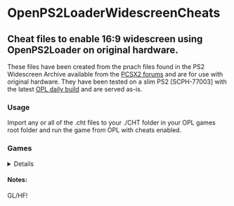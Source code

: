 # OpenPS2LoaderWidescreenCheats
<h2>Cheat files to enable 16:9 widescreen using OpenPS2Loader on original hardware.</h2>

<p>These files have been created from the pnach files found in the PS2 Widescreen Archive available from the <a href="https://forums.pcsx2.net/Thread-PCSX2-Widescreen-Game-Patches">PCSX2 forums</a> and are for use with original hardware. They have been tested on a slim PS2 [SCPH-77003] with the latest <a href="https://www.ps2-home.com/forum/viewtopic.php?t=3">OPL daily build</a> and are served as-is.</p>

<h3>Usage</h3>
<p>Import any or all of the .cht files to your ./CHT folder in your OPL games root folder and run the game from OPL with cheats enabled.</p>


<h3>Games</h3>
<details>

	Serial		Title							CRC
 
    SLES_501.09; 	7 Blades.						97AE372A.
    SLES_531.54; 	Bard's Tale, The.					26420115.
    SLES_516.20; 	Black & Bruised.					F743CD58.
    SLES_507.71; 	Blood Omen 2: Legacy of Kain. 				06DCCAF4.
    SLES_502.03; 	Bloody Roar 3.						880AA922.
    SLES_518.77; 	Bloody Roar 4.						C5DBDB45.
    SLES_525.34; 	Crimson Tears.						AA5725B5.
    SLES_526.84; 	Cyclone Circus.						D6AAB8A1.
    SCES_500.03; 	Dead or Alive 2.					7A51F86E.
    SCES_530.54; 	Death by Degrees.					59683BB0.
    SLES_509.30; 	Dino Stalker. 						086DB720.
    SCES_500.06; 	Drakan - The Ancients' Gates. 				04F9D87F.
    SLES_523.22; 	Drakengard.						79585776.
    SLES_537.94; 	Drakengard 2.						EC432B24.
    SLES_500.50; 	Evergrace. 						F40297F7.
    SLES_535.39; 	Fahrenheit. 						8F96D103.
    SLES_534.08; 	Fighting Angels. 					B0621C55.
    SLES_503.10; 	Freak Out. 						FE191134.
    SLES_528.24; 	Furry Tales. 						AA91DEA8.
    SLES_503.14; 	Giants: Citizen Kabuto. 				C0A963DB.
    SLES_544.90; 	God Hand. 						DE9722A5.
    SLES_528.77; 	Haunting Ground. 					2CD5794C.
    SLES_505.44; 	Jet Ion GP. 						EB20EAA6.
    SLES_521.79; 	Kaan - Barbarian's Blade. 				973793E8.
    SLES_534.11; 	Kuon. 							09B4F5F9.
    SLES_529.78; 	La Pucelle: Tactics. 					474EC389.
    SLES_512.27; 	Lara Croft Tomb Raider: The Angel Of Darkness. 		54AD76D7.
    SLES_501.96; 	Legacy of Kain: Soul Reaver 2. 				6D8B4CD1.
    SLES_521.50; 	Legacy of Kain: Defiance. 				BCAD1E8A.
    SLES_502.30; 	Lotus Challenge. 					D48A92E1.
    SLES_516.53; 	Mace Griffin - Bounty Hunter. 				CBC401C5.
    SLES_510.58; 	Maken Shao - Demon Sword. 				54854C71.
    SLES_502.48; 	MDK2 - Armageddon. 					4515F52F.
    SLES_513.58; 	Mystic Heroes. 						8C8E2877.
    SLES_544.39; 	Okami. 							891F223F.
    SLES_501.34; 	Oni. 							22E85E68.
    SLES_505.92; 	Operative: No One Lives Forever, The. 			18F2A070.
    SLES_519.18; 	Prince of Persia: The Sands of Time. 			4B58A7A8.
    SLES_528.22; 	Prince of Persia: Warrior Within. 			105CC366.
    SLES_537.77; 	Prince of Persia: The Two Thrones. 			6FC40BAA.
    SLES_530.25; 	Red Ninja - End of Honor. 				6419FCC3.
    SCES_505.01; 	Rez.							AE1152EB.
    SLES_542.18; 	Rule of Rose. 						52585249.
    SLES_525.35; 	Rumble Roses. 						81C67E91.
    SLES_506.77; 	Shadow Hearts. 						DEFA4763.
    SLES_820.30; 	Shadow Hearts 2: Covenant. 				167A484D.
    SLES_820.31; 	Shadow Hearts 2: Covenant. 				167A484D.
    SLES_547.11; 	Shadow Hearts 3: From The New World. 			03F9539F.
    SLES_504.46; 	Shadow Man: 2econd Coming. 				48553EAF.
    SCES_533.12; 	Soul Calibur III. 					BC5480A3.
    SLES_551.67; 	Soul Nomad & the World Eaters. 				4A2F5CDA.
    SCES_508.78; 	Tekken 4. 						F48F994A.
    SCES_532.02; 	Tekken 5. 						1F88BECD.
    SCES_500.01; 	Tekken Tag Tournament. 					D07E8F35.
    SLES_530.14; 	Tenchu: Fatal Shadows. 					E7CCCB1E.
    SLES_506.79; 	Tenchu: Wrath of Heaven. 				C8DADF58.
    SLES_500.78; 	TimeSplitters. 						288AA369.
    SLES_508.77; 	TimeSplitters 2. 					5CC9BF81.
    SLES_538.24; 	Trapt. 							2A79E058.
    SLES_526.78; 	Viewtiful Joe. 						2429905B.
    SLES_528.68; 	Viewtiful Joe 2. 					5F2205B1.
    SLES_502.10; 	XGIII: Extreme G Racing. 				A991D167.
    SLES_516.36; 	XGRA - Extreme G Racing Association. 			9D395452.
    
</details>

<h4>Notes:</h4>
<p>GL/HF!</p>
